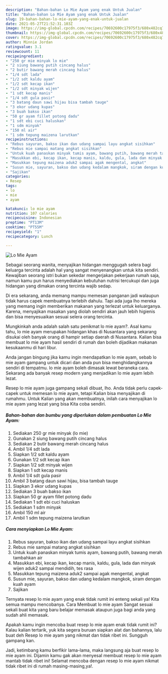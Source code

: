 ```yaml
---
description: "Bahan-bahan Lo Mie Ayam yang enak Untuk Jualan"
title: "Bahan-bahan Lo Mie Ayam yang enak Untuk Jualan"
slug: 19-bahan-bahan-lo-mie-ayam-yang-enak-untuk-jualan
date: 2021-05-27T21:52:31.103Z
image: https://img-global.cpcdn.com/recipes/70692600c17975f3/680x482cq70/lo-mie-ayam-foto-resep-utama.jpg
thumbnail: https://img-global.cpcdn.com/recipes/70692600c17975f3/680x482cq70/lo-mie-ayam-foto-resep-utama.jpg
cover: https://img-global.cpcdn.com/recipes/70692600c17975f3/680x482cq70/lo-mie-ayam-foto-resep-utama.jpg
author: Minnie Jordan
ratingvalue: 3.1
reviewcount: 11
recipeingredient:
- "250 gr mie minyak lo mie"
- "2 siung bawang putih cincang halus"
- "2 butir bawang merah cincang halus"
- "1/4 sdt lada"
- "1/2 sdt kaldu ayam"
- "1/2 sdt kecap ikan"
- "1/2 sdt minyak wijen"
- "1 sdt kecap manis"
- "1/4 sdt gula pasir"
- "3 batang daun sawi hijau bisa tambah tauge"
- "3 ekor udang kupas"
- "3 buah bakso ikan"
- "50 gr ayam fillet potong dadu"
- "1 sdt ebi cuci haluskan"
- "1 sdm minyak"
- "150 ml air"
- "1 sdm tepung maizena larutkan"
recipeinstructions:
- "Rebus sayuran, bakso ikan dan udang sampai layu angkat sisihkan"
- "Rebus mie sampai matang angkat sisihkan"
- "Untuk kuah panaskan minyak tumis ayam, bawang putih, bawang merah tambahkan air"
- "Masukkan ebi, kecap ikan, kecap manis, kaldu, gula, lada dan minyak wijen aduk2 sampai mendidih, tes rasa"
- "Masukkan tepung maizena aduk2 sampai agak mengental, angkat"
- "Susun mie, sayuran, bakso dan udang kedalam mangkok, siram dengan kuah ayam"
- "Sajikan"
categories:
- Resep
tags:
- lo
- mie
- ayam

katakunci: lo mie ayam 
nutrition: 107 calories
recipecuisine: Indonesian
preptime: "PT13M"
cooktime: "PT55M"
recipeyield: "1"
recipecategory: Lunch

---
```



![Lo Mie Ayam](https://img-global.cpcdn.com/recipes/70692600c17975f3/680x482cq70/lo-mie-ayam-foto-resep-utama.jpg)

Sebagai seorang wanita, menyajikan hidangan menggugah selera bagi keluarga tercinta adalah hal yang sangat menyenangkan untuk kita sendiri. Kewajiban seorang istri bukan sekedar mengerjakan pekerjaan rumah saja, namun kamu pun harus menyediakan kebutuhan nutrisi tercukupi dan juga hidangan yang dimakan orang tercinta wajib sedap.

Di era  sekarang, anda memang mampu memesan panganan jadi walaupun tidak harus capek membuatnya terlebih dahulu. Tapi ada juga lho mereka yang memang ingin memberikan makanan yang terlezat untuk keluarganya. Karena, menyajikan masakan yang diolah sendiri akan jauh lebih higienis dan bisa menyesuaikan sesuai selera orang tercinta. 



Mungkinkah anda adalah salah satu penikmat lo mie ayam?. Asal kamu tahu, lo mie ayam merupakan hidangan khas di Nusantara yang sekarang disukai oleh banyak orang di hampir setiap daerah di Nusantara. Kalian bisa membuat lo mie ayam hasil sendiri di rumah dan boleh dijadikan makanan kesukaanmu di hari libur.

Anda jangan bingung jika kamu ingin mendapatkan lo mie ayam, sebab lo mie ayam gampang untuk dicari dan anda pun bisa menghidangkannya sendiri di tempatmu. lo mie ayam boleh dimasak lewat beraneka cara. Sekarang ada banyak resep modern yang menjadikan lo mie ayam lebih lezat.

Resep lo mie ayam juga gampang sekali dibuat, lho. Anda tidak perlu capek-capek untuk memesan lo mie ayam, tetapi Kalian bisa menyajikan di rumahmu. Untuk Kalian yang akan membuatnya, inilah cara menyajikan lo mie ayam yang lezat yang bisa Kita coba sendiri.

<!--inarticleads1-->

##### Bahan-bahan dan bumbu yang diperlukan dalam pembuatan Lo Mie Ayam:

1. Sediakan 250 gr mie minyak (lo mie)
1. Gunakan 2 siung bawang putih cincang halus
1. Sediakan 2 butir bawang merah cincang halus
1. Ambil 1/4 sdt lada
1. Siapkan 1/2 sdt kaldu ayam
1. Gunakan 1/2 sdt kecap ikan
1. Siapkan 1/2 sdt minyak wijen
1. Siapkan 1 sdt kecap manis
1. Ambil 1/4 sdt gula pasir
1. Ambil 3 batang daun sawi hijau, bisa tambah tauge
1. Siapkan 3 ekor udang kupas
1. Sediakan 3 buah bakso ikan
1. Siapkan 50 gr ayam fillet potong dadu
1. Sediakan 1 sdt ebi cuci haluskan
1. Sediakan 1 sdm minyak
1. Ambil 150 ml air
1. Ambil 1 sdm tepung maizena larutkan




<!--inarticleads2-->

##### Cara menyiapkan Lo Mie Ayam:

1. Rebus sayuran, bakso ikan dan udang sampai layu angkat sisihkan
1. Rebus mie sampai matang angkat sisihkan
1. Untuk kuah panaskan minyak tumis ayam, bawang putih, bawang merah tambahkan air
1. Masukkan ebi, kecap ikan, kecap manis, kaldu, gula, lada dan minyak wijen aduk2 sampai mendidih, tes rasa
1. Masukkan tepung maizena aduk2 sampai agak mengental, angkat
1. Susun mie, sayuran, bakso dan udang kedalam mangkok, siram dengan kuah ayam
1. Sajikan




Ternyata resep lo mie ayam yang enak tidak rumit ini enteng sekali ya! Kita semua mampu mencobanya. Cara Membuat lo mie ayam Sangat sesuai sekali buat kita yang baru belajar memasak ataupun juga bagi anda yang sudah ahli memasak.

Apakah kamu ingin mencoba buat resep lo mie ayam enak tidak rumit ini? Kalau kalian tertarik, yuk kita segera buruan siapkan alat dan bahannya, lalu buat deh Resep lo mie ayam yang nikmat dan tidak ribet ini. Sungguh gampang kan. 

Jadi, ketimbang kamu berfikir lama-lama, maka langsung aja buat resep lo mie ayam ini. Dijamin kamu gak akan menyesal membuat resep lo mie ayam mantab tidak ribet ini! Selamat mencoba dengan resep lo mie ayam nikmat tidak ribet ini di rumah masing-masing,ya!.

